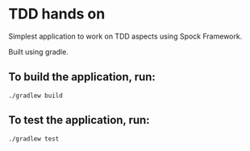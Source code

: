# TDD hands on

Simplest application to work on TDD aspects using Spock Framework.

Built using gradle.

## To build the application, run:

`./gradlew build`

## To test the application, run:

`./gradlew test`
